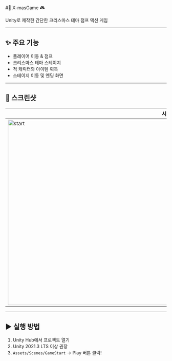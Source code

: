 #🎄 X-masGame 🎮

Unity로 제작한 간단한 크리스마스 테마 점프 액션 게임

---

## ✨ 주요 기능

- 플레이어 이동 & 점프
- 크리스마스 테마 스테이지
- 적 캐릭터와 아이템 획득
- 스테이지 이동 및 엔딩 화면

---

## 📸 스크린샷

| 시작 화면 | 플레이 화면 | 스테이지 전환 | 게임 오버 | 엔딩 |
|-----------|--------------|----------------|-----------|-------|
|<img width="1024" height="578" alt="start" src="https://github.com/user-attachments/assets/8d13fa6b-cfec-4a3a-9a69-b963118e4128" />|<img width="1011" height="572" alt="스크린샷 2025-07-16 오후 7 39 57" src="https://github.com/user-attachments/assets/10a0fb61-c7eb-4b10-b3b7-32d90ebb33df" />| <img width="1009" height="566" alt="스크린샷 2025-07-16 오후 7 40 11" src="https://github.com/user-attachments/assets/4fed657e-38cf-419b-86ea-780fcd4b4f73" />| <img width="1014" height="571" alt="스크린샷 2025-07-16 오후 7 40 32" src="https://github.com/user-attachments/assets/f285efc5-4bdc-49be-9730-8b0368b2fe21" />| <img width="1005" height="563" alt="스크린샷 2025-07-16 오후 7 40 43" src="https://github.com/user-attachments/assets/a4a95008-5ebf-4293-9909-bb58536aedd2" />|
---

## ▶️ 실행 방법

1. Unity Hub에서 프로젝트 열기  
2. Unity 2021.3 LTS 이상 권장  
3. `Assets/Scenes/GameStart` → Play 버튼 클릭!


